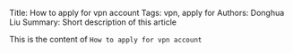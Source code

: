 Title: How to apply for vpn account
Tags: vpn, apply for
Authors: Donghua Liu
Summary: Short description of this article

This is the content of `How to apply for vpn account`